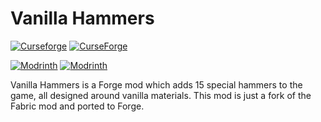 # Vanilla Hammers
[![Curseforge](http://cf.way2muchnoise.eu/versions/For%20MC_359343_all.svg)](https://www.curseforge.com/minecraft/mc-mods/vanilla-hammers-forge)
[![CurseForge](http://cf.way2muchnoise.eu/full_359343_downloads.svg)](https://www.curseforge.com/minecraft/mc-mods/vanilla-hammers-forge)

[![Modrinth](https://modrinth-utils.vercel.app/api/badge/versions?id=iTcz8g0Q&logo=true)](https://modrinth.com/mod/vanilla-hammers)
[![Modrinth](https://modrinth-utils.vercel.app/api/badge/downloads?id=iTcz8g0Q&logo=true)](https://modrinth.com/mod/vanilla-hammers)

Vanilla Hammers is a Forge mod which adds 15 special hammers to the game, all designed around vanilla materials. This
mod is just a fork of the Fabric mod and ported to Forge.

